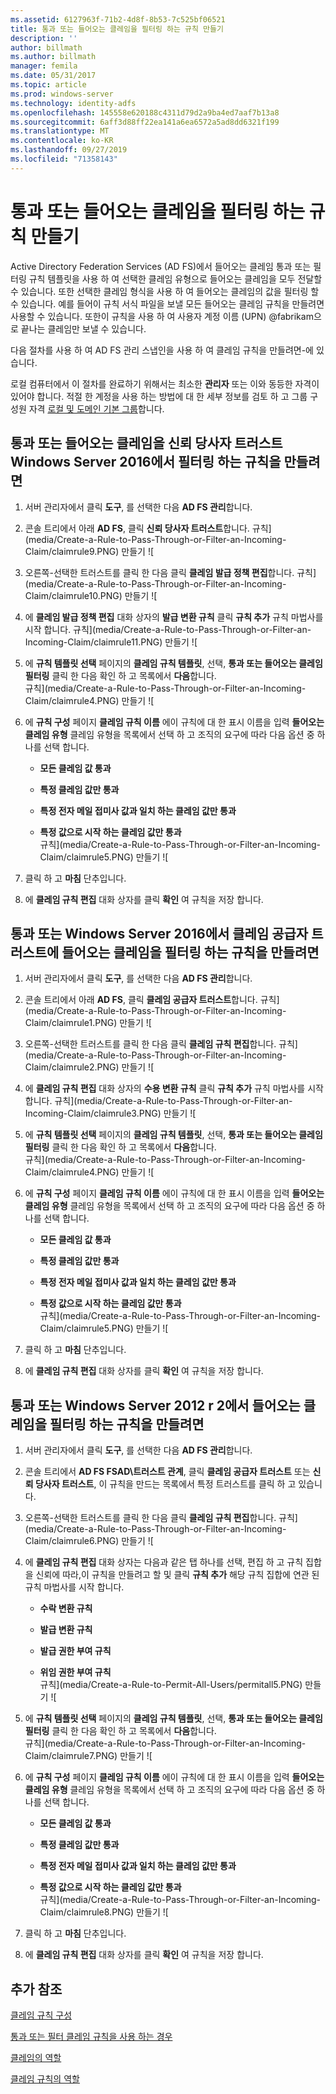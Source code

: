```yaml
---
ms.assetid: 6127963f-71b2-4d8f-8b53-7c525bf06521
title: 통과 또는 들어오는 클레임을 필터링 하는 규칙 만들기
description: ''
author: billmath
ms.author: billmath
manager: femila
ms.date: 05/31/2017
ms.topic: article
ms.prod: windows-server
ms.technology: identity-adfs
ms.openlocfilehash: 145558e620188c4311d79d2a9ba4ed7aaf7b13a8
ms.sourcegitcommit: 6aff3d88ff22ea141a6ea6572a5ad8dd6321f199
ms.translationtype: MT
ms.contentlocale: ko-KR
ms.lasthandoff: 09/27/2019
ms.locfileid: "71358143"
---
```

# <a name="create-a-rule-to-pass-through-or-filter-an-incoming-claim"></a>통과 또는 들어오는 클레임을 필터링 하는 규칙 만들기

Active Directory Federation Services \(AD FS\)에서 들어오는 클레임 통과 또는 필터링 규칙 템플릿을 사용 하 여 선택한 클레임 유형으로 들어오는 클레임을 모두 전달할 수 있습니다. 또한 선택한 클레임 형식을 사용 하 여 들어오는 클레임의 값을 필터링 할 수 있습니다. 예를 들어이 규칙 서식 파일을 보낼 모든 들어오는 클레임 규칙을 만들려면 사용할 수 있습니다. 또한이 규칙을 사용 하 여 사용자 계정 이름 \(UPN\) @fabrikam으로 끝나는 클레임만 보낼 수 있습니다.  
  
다음 절차를 사용 하 여 AD FS 관리 스냅인을 사용 하 여 클레임 규칙을 만들려면\-에 있습니다.  
  
로컬 컴퓨터에서 이 절차를 완료하기 위해서는 최소한 **관리자** 또는 이와 동등한 자격이 있어야 합니다.  적절 한 계정을 사용 하는 방법에 대 한 세부 정보를 검토 하 고 그룹 구성원 자격 [로컬 및 도메인 기본 그룹](https://go.microsoft.com/fwlink/?LinkId=83477)합니다.   

## <a name="to-create-a-rule-to-pass-through-or-filter-an-incoming-claim-on-a-relying-party-trust-in-windows-server-2016"></a>통과 또는 들어오는 클레임을 신뢰 당사자 트러스트 Windows Server 2016에서 필터링 하는 규칙을 만들려면 

1.  서버 관리자에서 클릭 **도구**, 를 선택한 다음 **AD FS 관리**합니다.  
  
2.  콘솔 트리에서 아래 **AD FS**, 클릭 **신뢰 당사자 트러스트**합니다. 
규칙](media/Create-a-Rule-to-Pass-Through-or-Filter-an-Incoming-Claim/claimrule9.PNG) 만들기 ![  
  
3.  오른쪽\-선택한 트러스트를 클릭 한 다음 클릭 **클레임 발급 정책 편집**합니다.
규칙](media/Create-a-Rule-to-Pass-Through-or-Filter-an-Incoming-Claim/claimrule10.PNG) 만들기 ![   
  
4.  에 **클레임 발급 정책 편집** 대화 상자의 **발급 변환 규칙** 클릭 **규칙 추가** 규칙 마법사를 시작 합니다. 
규칙](media/Create-a-Rule-to-Pass-Through-or-Filter-an-Incoming-Claim/claimrule11.PNG) 만들기 ![    

5.  에 **규칙 템플릿 선택** 페이지의 **클레임 규칙 템플릿**, 선택, **통과 또는 들어오는 클레임 필터링** 클릭 한 다음 확인 하 고 목록에서 **다음**합니다.  
규칙](media/Create-a-Rule-to-Pass-Through-or-Filter-an-Incoming-Claim/claimrule4.PNG) 만들기 ![    

6.  에 **규칙 구성** 페이지 **클레임 규칙 이름** 에이 규칙에 대 한 표시 이름을 입력 **들어오는 클레임 유형** 클레임 유형을 목록에서 선택 하 고 조직의 요구에 따라 다음 옵션 중 하나를 선택 합니다.  
  
    -   **모든 클레임 값 통과**  
  
    -   **특정 클레임 값만 통과**  
  
    -   **특정 전자 메일 접미사 값과 일치 하는 클레임 값만 통과**  
  
    -   **특정 값으로 시작 하는 클레임 값만 통과**  
규칙](media/Create-a-Rule-to-Pass-Through-or-Filter-an-Incoming-Claim/claimrule5.PNG) 만들기 ![    

7.  클릭 하 고 **마침** 단추입니다.  
  
8.  에 **클레임 규칙 편집** 대화 상자를 클릭 **확인** 여 규칙을 저장 합니다.
  
## <a name="to-create-a-rule-to-pass-through-or-filter-an-incoming-claim-on-a-claims-provider-trust-in-windows-server-2016"></a>통과 또는 Windows Server 2016에서 클레임 공급자 트러스트에 들어오는 클레임을 필터링 하는 규칙을 만들려면 
  
1.  서버 관리자에서 클릭 **도구**, 를 선택한 다음 **AD FS 관리**합니다.  
  
2.  콘솔 트리에서 아래 **AD FS**, 클릭 **클레임 공급자 트러스트**합니다. 
규칙](media/Create-a-Rule-to-Pass-Through-or-Filter-an-Incoming-Claim/claimrule1.PNG) 만들기 ![  
  
3.  오른쪽\-선택한 트러스트를 클릭 한 다음 클릭 **클레임 규칙 편집**합니다.
규칙](media/Create-a-Rule-to-Pass-Through-or-Filter-an-Incoming-Claim/claimrule2.PNG) 만들기 ![   
  
4.  에 **클레임 규칙 편집** 대화 상자의 **수용 변환 규칙** 클릭 **규칙 추가** 규칙 마법사를 시작 합니다.
규칙](media/Create-a-Rule-to-Pass-Through-or-Filter-an-Incoming-Claim/claimrule3.PNG) 만들기 ![    

5.  에 **규칙 템플릿 선택** 페이지의 **클레임 규칙 템플릿**, 선택, **통과 또는 들어오는 클레임 필터링** 클릭 한 다음 확인 하 고 목록에서 **다음**합니다.  
규칙](media/Create-a-Rule-to-Pass-Through-or-Filter-an-Incoming-Claim/claimrule4.PNG) 만들기 ![    

6.  에 **규칙 구성** 페이지 **클레임 규칙 이름** 에이 규칙에 대 한 표시 이름을 입력 **들어오는 클레임 유형** 클레임 유형을 목록에서 선택 하 고 조직의 요구에 따라 다음 옵션 중 하나를 선택 합니다.  
  
    -   **모든 클레임 값 통과**  
  
    -   **특정 클레임 값만 통과**  
  
    -   **특정 전자 메일 접미사 값과 일치 하는 클레임 값만 통과**  
  
    -   **특정 값으로 시작 하는 클레임 값만 통과**  
규칙](media/Create-a-Rule-to-Pass-Through-or-Filter-an-Incoming-Claim/claimrule5.PNG) 만들기 ![    

7.  클릭 하 고 **마침** 단추입니다.  
  
8.  에 **클레임 규칙 편집** 대화 상자를 클릭 **확인** 여 규칙을 저장 합니다.  

## <a name="to-create-a-rule-to-pass-through-or-filter-an-incoming-claim-in-windows-server-2012-r2"></a>통과 또는 Windows Server 2012 r 2에서 들어오는 클레임을 필터링 하는 규칙을 만들려면

1.  서버 관리자에서 클릭 **도구**, 를 선택한 다음 **AD FS 관리**합니다.  
  
2.  콘솔 트리에서 **AD FS FSAD\\트러스트 관계**, 클릭 **클레임 공급자 트러스트** 또는 **신뢰 당사자 트러스트**, 이 규칙을 만드는 목록에서 특정 트러스트를 클릭 하 고 있습니다.  
  
3.  오른쪽\-선택한 트러스트를 클릭 한 다음 클릭 **클레임 규칙 편집**합니다.
규칙](media/Create-a-Rule-to-Pass-Through-or-Filter-an-Incoming-Claim/claimrule6.PNG) 만들기 ![   
  
4.  에 **클레임 규칙 편집** 대화 상자는 다음과 같은 탭 하나를 선택, 편집 하 고 규칙 집합을 신뢰에 따라,이 규칙을 만들려고 할 및 클릭 **규칙 추가** 해당 규칙 집합에 연관 된 규칙 마법사를 시작 합니다.  
  
    -   **수락 변환 규칙**  
  
    -   **발급 변환 규칙**  
  
    -   **발급 권한 부여 규칙**  
  
    -   **위임 권한 부여 규칙**  
규칙](media/Create-a-Rule-to-Permit-All-Users/permitall5.PNG) 만들기 ![    

5.  에 **규칙 템플릿 선택** 페이지의 **클레임 규칙 템플릿**, 선택, **통과 또는 들어오는 클레임 필터링** 클릭 한 다음 확인 하 고 목록에서 **다음**합니다.  
규칙](media/Create-a-Rule-to-Pass-Through-or-Filter-an-Incoming-Claim/claimrule7.PNG) 만들기 ![    

6.  에 **규칙 구성** 페이지 **클레임 규칙 이름** 에이 규칙에 대 한 표시 이름을 입력 **들어오는 클레임 유형** 클레임 유형을 목록에서 선택 하 고 조직의 요구에 따라 다음 옵션 중 하나를 선택 합니다.  
  
    -   **모든 클레임 값 통과**  
  
    -   **특정 클레임 값만 통과**  
  
    -   **특정 전자 메일 접미사 값과 일치 하는 클레임 값만 통과**  
  
    -   **특정 값으로 시작 하는 클레임 값만 통과**  
규칙](media/Create-a-Rule-to-Pass-Through-or-Filter-an-Incoming-Claim/claimrule8.PNG) 만들기 ![    

7.  클릭 하 고 **마침** 단추입니다.  
  
8.  에 **클레임 규칙 편집** 대화 상자를 클릭 **확인** 여 규칙을 저장 합니다.  



  
## <a name="additional-references"></a>추가 참조  
[클레임 규칙 구성](Configure-Claim-Rules.md)  
  
[통과 또는 필터 클레임 규칙을 사용 하는 경우](../../ad-fs/technical-reference/When-to-Use-a-Pass-Through-or-Filter-Claim-Rule.md)  
  
[클레임의 역할](../../ad-fs/technical-reference/The-Role-of-Claims.md)  
  
[클레임 규칙의 역할](../../ad-fs/technical-reference/The-Role-of-Claim-Rules.md)  
  
